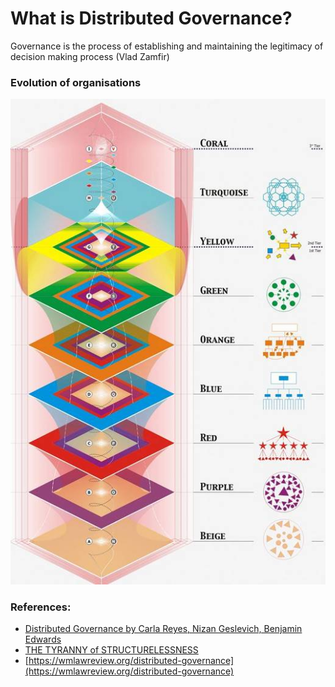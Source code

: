 # What is Distributed Governance?

Governance is the process of establishing and maintaining the legitimacy of decision making process \(Vlad Zamfir\)

### Evolution of organisations

![](../.gitbook/assets/image.png)

### References:

* [Distributed Governance by Carla Reyes, Nizan Geslevich, Benjamin Edwards](https://poseidon01.ssrn.com/delivery.php?ID=969069125111072016017067108120098124096013037044021004025111068026065123018011126072011019010100011037017024078102088026098116024072012082004022105112085095122018028064037045093103075012105017086127116072010097076066111076006108122118025072116025090095&EXT=pdf)
* [THE TYRANNY of STRUCTURELESSNESS](https://static1.squarespace.com/static/555557d5e4b0cc5c1ed71116/t/57e03ffb20099ef5d08202a6/1474314240758/TyrannyStructureless.pdf)
* [https://wmlawreview.org/distributed-governance](https://wmlawreview.org/distributed-governance)



